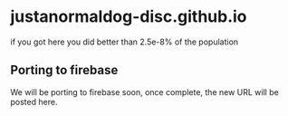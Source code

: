 # justanormaldog-disc.github.io

if you got here you did better than 2.5e-8% of the population

## Porting to firebase
We will be porting to firebase soon, once complete, the new URL will be posted here.
